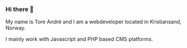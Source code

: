 ### Hi there 👋

My name is Tore André and I am a webdeveloper located in Kristiansand, Norway.

I mainly work with Javascript and PHP based CMS platforms.

